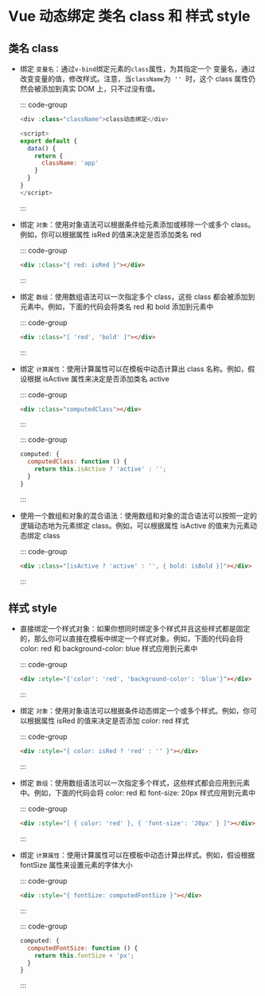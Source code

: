 # Vue 动态绑定 类名 class 和 样式 style

<article-info/>

## 类名 class

- 绑定 `变量名`：通过`v-bind`绑定元素的`class`属性，为其指定一个 变量名，通过改变变量的值，修改样式。注意，当`className`为  `''`  时，这个 class 属性仍然会被添加到真实 DOM 上，只不过没有值。

  ::: code-group

  ```js
  <div :class="className">class动态绑定</div>

  <script>
  export default {
    data() {
      return {
        className: 'app'
      }
    }
  }
  </script>
  ```

  :::

- 绑定 `对象`：使用对象语法可以根据条件给元素添加或移除一个或多个 class。例如，你可以根据属性 isRed 的值来决定是否添加类名 red

  ::: code-group

  ```html
  <div :class="{ red: isRed }"></div>
  ```

  :::

- 绑定 `数组`：使用数组语法可以一次指定多个 class，这些 class 都会被添加到元素中。例如，下面的代码会将类名 red 和 bold 添加到元素中

  ::: code-group

  ```html
  <div :class="[ 'red', 'bold' ]"></div>
  ```

  :::

- 绑定 `计算属性`：使用计算属性可以在模板中动态计算出 class 名称。例如，假设根据 isActive 属性来决定是否添加类名 active

  ::: code-group

  ```html
  <div :class="computedClass"></div>
  ```

  :::

  ::: code-group

  ```js
  computed: {
    computedClass: function () {
      return this.isActive ? 'active' : '';
    }
  }
  ```

  :::

- 使用一个数组和对象的混合语法：使用数组和对象的混合语法可以按照一定的逻辑动态地为元素绑定 class。例如，可以根据属性 isActive 的值来为元素动态绑定 class

  ::: code-group

  ```html
  <div :class="[isActive ? 'active' : '', { bold: isBold }]"></div>
  ```

  :::

## 样式 style

- 直接绑定一个样式对象：如果你想同时绑定多个样式并且这些样式都是固定的，那么你可以直接在模板中绑定一个样式对象。例如，下面的代码会将 color: red 和 background-color: blue 样式应用到元素中

  ::: code-group

  ```html
  <div :style="{'color': 'red', 'background-color': 'blue'}"></div>
  ```

  :::

- 绑定 `对象`：使用对象语法可以根据条件动态绑定一个或多个样式。例如，你可以根据属性 isRed 的值来决定是否添加 color: red 样式

  ::: code-group

  ```html
  <div :style="{ color: isRed ? 'red' : '' }"></div>
  ```

  :::

- 绑定 `数组`：使用数组语法可以一次指定多个样式，这些样式都会应用到元素中。例如，下面的代码会将 color: red 和 font-size: 20px 样式应用到元素中

  ::: code-group

  ```html
  <div :style="[ { color: 'red' }, { 'font-size': '20px' } ]"></div>
  ```

  :::

- 绑定 `计算属性`：使用计算属性可以在模板中动态计算出样式。例如，假设根据 fontSize 属性来设置元素的字体大小

  ::: code-group

  ```html
  <div :style="{ fontSize: computedFontSize }"></div>
  ```

  :::

  ::: code-group

  ```js
  computed: {
    computedFontSize: function () {
      return this.fontSize + 'px';
    }
  }
  ```

  :::
